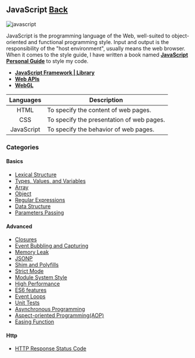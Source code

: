 ## JavaScript [Back](./../ProgrammingMenu.md)

![javascript](https://aleen42.github.io/badges/src/javascript.svg)

JavaScript is the programming language of the Web, well-suited to object-oriented and functional programming style. Input and output is the responsibility of the "host environment", usually means the web browser. When it comes to the style guide, I have written a book named [**JavaScript Personal Guide**](https://aleen42.github.io/javascript/) to style my code.

* [**JavaScript Framework | Library**](./Framework/Framework.md)
* [**Web APIs**](./web_api/web_api.md)
* [**WebGL**](./webgl/webgl.md)

Languages|Description
:----:|-----
HTML|To specify the content of web pages.
CSS|To specify the presentation of web pages.
JavaScript|To specify the behavior of web pages.

### Categories

#### Basics

* [Lexical Structure](./Lexical/Lexical.md)
* [Types, Values, and Variables](./Type/Type.md)
* [Array](./array/array.md)
* [Object](./object/object.md)
* [Regular Expressions](./regular/regular.md)
* [Data Structure](./data_structure/data_structure.md)
* [Parameters Passing](./parameter/parameter.md)

#### Advanced

* [Closures](./closure/closure.md)
* [Event Bubbling and Capturing](./bubble_and_capture/bubble_and_capture.md)
* [Memory Leak](./memory_leak/memory_leak.md)
* [JSONP](./jsonp/jsonp.md)
* [Shim and Polyfills](./shim_and_polyfills/shim_and_polyfills.md)
* [Strict Mode](./strict_mode/strict_mode.md)
* [Module System Style](./module_system_style/module_system_style.md)
* [High Performance](./high_performance/high_performance.md)
* [ES6 features](./es6/es6.md)
* [Event Loops](./events_loop/events_loop.md)
* [Unit Tests](./unit_tests/unit_tests.md)
* [Asynchronous Programming](./async_programming/async_programming.md)
* [Aspect-oriented Programming(AOP)](./aspect_oriented_programming/aspect_oriented_programming.md)
* [Easing Function](./easing/easing.md)

#### Http

* [HTTP Response Status Code](./http_reponse_status_code/http_reponse_status_code.md)
